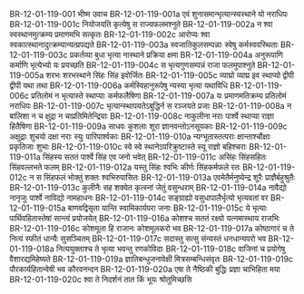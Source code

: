 BR-12-01-119-001  भीष्म उवाच
BR-12-01-119-001a एवं शुनासमान्भृत्यान्स्वस्थाने यो नराधिपः
BR-12-01-119-001c नियोजयति कृत्येषु स राज्यफलमश्नुते
BR-12-01-119-002a न श्वा स्वस्थानमुत्क्रम्य प्रमाणमभि सत्कृतः
BR-12-01-119-002c आरोप्यः श्वा स्वकात्स्थानादुत्क्रम्यान्यत्प्रपद्यते
BR-12-01-119-003a स्वजातिकुलसम्पन्नाः स्वेषु कर्मस्ववस्थिताः
BR-12-01-119-003c प्रकर्तव्या बुधा भृत्या नास्थाने प्रक्रिया क्षमा
BR-12-01-119-004a अनुरूपाणि कर्माणि भृत्येभ्यो यः प्रयच्छति
BR-12-01-119-004c स भृत्यगुणसम्पन्नं राजा फलमुपाश्नुते
BR-12-01-119-005a शरभः शरभस्थाने सिंहः सिंह इवोर्जितः
BR-12-01-119-005c व्याघ्रो व्याघ्र इव स्थाप्यो द्वीपी द्वीपी यथा तथा
BR-12-01-119-006a कर्मस्विहानुरूपेषु न्यस्या भृत्या यथाविधि
BR-12-01-119-006c प्रतिलोमं न भृत्यास्ते स्थाप्याः कर्मफलैषिणा
BR-12-01-119-007a यः प्रमाणमतिक्रम्य प्रतिलोमं नराधिपः
BR-12-01-119-007c भृत्यान्स्थापयतेऽबुद्धिर्न स रञ्जयते प्रजाः
BR-12-01-119-008a न बालिशा न च क्षुद्रा न चाप्रतिमितेन्द्रियाः
BR-12-01-119-008c नाकुलीना नराः पार्श्वे स्थाप्या राज्ञा हितैषिणा
BR-12-01-119-009a साधवः कुशलाः शूरा ज्ञानवन्तोऽनसूयकाः
BR-12-01-119-009c अक्षुद्राः शुचयो दक्षा नराः स्युः पारिपार्श्वकाः
BR-12-01-119-010a न्यग्भूतास्तत्पराः क्षान्ताश्चौक्षाः प्रकृतिजाः शुभाः
BR-12-01-119-010c स्वे स्वे स्थानेऽपरिक्रुष्टास्ते स्यू राज्ञो बहिश्चराः
BR-12-01-119-011a सिंहस्य सततं पार्श्वे सिंह एव जनो भवेत्
BR-12-01-119-011c असिंहः सिंहसहितः सिंहवल्लभते फलम्
BR-12-01-119-012a यस्तु सिंहः श्वभिः कीर्णः सिंहकर्मफले रतः
BR-12-01-119-012c न स सिंहफलं भोक्तुं शक्तः श्वभिरुपासितः
BR-12-01-119-013a एवमेतैर्मनुष्येन्द्र शूरैः प्राज्ञैर्बहुश्रुतैः
BR-12-01-119-013c कुलीनैः सह शक्येत कृत्स्नां जेतुं वसुन्धराम्
BR-12-01-119-014a नावैद्यो नानृजुः पार्श्वे नाविद्यो नामहाधनः
BR-12-01-119-014c सङ्ग्राह्यो वसुधापालैर्भृत्यो भृत्यवतां वर
BR-12-01-119-015a बाणवद्विसृता यान्ति स्वामिकार्यपरा जनाः
BR-12-01-119-015c ये भृत्याः पार्थिवहितास्तेषां सान्त्वं प्रयोजयेत्
BR-12-01-119-016a कोशश्च सततं रक्ष्यो यत्नमास्थाय राजभिः
BR-12-01-119-016c कोशमूला हि राजानः कोशमूलकरो भव
BR-12-01-119-017a कोष्ठागारं च ते नित्यं स्फीतं धान्यैः सुसञ्चितम्
BR-12-01-119-017c सदास्तु सत्सु संन्यस्तं धनधान्यपरो भव
BR-12-01-119-018a नित्ययुक्ताश्च ते भृत्या भवन्तु रणकोविदाः
BR-12-01-119-018c वाजिनां च प्रयोगेषु वैशारद्यमिहेष्यते
BR-12-01-119-019a ज्ञातिबन्धुजनावेक्षी मित्रसम्बन्धिसंवृतः
BR-12-01-119-019c पौरकार्यहितान्वेषी भव कौरवनन्दन
BR-12-01-119-020a एषा ते नैष्ठिकी बुद्धिः प्रज्ञा चाभिहिता मया
BR-12-01-119-020c श्वा ते निदर्शनं तात किं भूयः श्रोतुमिच्छसि

